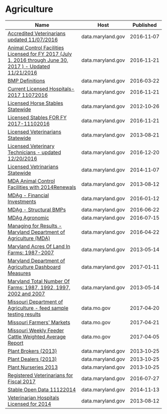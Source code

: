 # Agriculture

Name | Host | Published
---- | ---- | ---------
[Accredited Veterinarians updated 11/07/2016](../datasets/4zej-knfm.md) | data.maryland.gov | 2016&#x2011;11&#x2011;07
[Animal Control Facilities Licensed for FY 2017 (July 1, 2016 through June 30, 2017 ) - Updated 11/21/2016](../datasets/7ntz-mz5d.md) | data.maryland.gov | 2016&#x2011;11&#x2011;21
[BMP Definitions](../datasets/rm5m-2b2j.md) | data.maryland.gov | 2016&#x2011;03&#x2011;22
[Current Licensed Hospitals-2017 11072016](../datasets/rq5t-wyh5.md) | data.maryland.gov | 2016&#x2011;11&#x2011;21
[Licensed Horse Stables Statewide](../datasets/w6ps-2idr.md) | data.maryland.gov | 2012&#x2011;10&#x2011;26
[Licensed Stables FOR FY 2017-11102016](../datasets/ud9e-zxcs.md) | data.maryland.gov | 2016&#x2011;11&#x2011;21
[Licensed Veterinarians Statewide](../datasets/57p3-3mwi.md) | data.maryland.gov | 2013&#x2011;08&#x2011;21
[Licensed Veterinary Technicians - updated 12/20/2016](../datasets/k5nb-gxya.md) | data.maryland.gov | 2016&#x2011;12&#x2011;20
[Licensed Vetrinarians Statewide](../datasets/pmz2-98jc.md) | data.maryland.gov | 2014&#x2011;11&#x2011;07
[MDA Animal Control Facilities with 2014Renewals](../datasets/i5tt-hvfv.md) | data.maryland.gov | 2013&#x2011;08&#x2011;12
[MDAg - Financial Investments](../datasets/d9cb-ur3n.md) | data.maryland.gov | 2016&#x2011;01&#x2011;12
[MDAg - Structural BMPs](../datasets/6xeb-v5qh.md) | data.maryland.gov | 2016&#x2011;06&#x2011;22
[MDAg Agronomic](../datasets/shum-gk8c.md) | data.maryland.gov | 2016&#x2011;07&#x2011;15
[Managing for Results - Maryland Department of Agriculture (MDA)](../datasets/85fh-5hyc.md) | data.maryland.gov | 2016&#x2011;04&#x2011;22
[Maryland Acres Of Land In Farms: 1987-2007](../datasets/avw9-p253.md) | data.maryland.gov | 2013&#x2011;05&#x2011;14
[Maryland Department of Agriculture Dashboard Measures](../datasets/c8in-uuu9.md) | data.maryland.gov | 2017&#x2011;01&#x2011;11
[Maryland Total Number Of Farms: 1987, 1992, 1997, 2002 and 2007](../datasets/xekf-g3h9.md) | data.maryland.gov | 2013&#x2011;05&#x2011;14
[Missouri Department of Agriculture - feed sample testing results](../datasets/y9w9-qkg2.md) | data.mo.gov | 2017&#x2011;04&#x2011;20
[Missouri Farmers' Markets](../datasets/2zg8-cta8.md) | data.mo.gov | 2017&#x2011;04&#x2011;21
[Missouri Weekly Feeder Cattle Weighted Average Report](../datasets/4mcy-zagg.md) | data.mo.gov | 2017&#x2011;04&#x2011;05
[Plant Brokers (2013)](../datasets/6vzj-smt3.md) | data.maryland.gov | 2013&#x2011;10&#x2011;25
[Plant Dealers (2013)](../datasets/iqwa-cdkp.md) | data.maryland.gov | 2013&#x2011;10&#x2011;25
[Plant Nurseries 2013](../datasets/wwcc-wmca.md) | data.maryland.gov | 2013&#x2011;10&#x2011;25
[Registered Veterinarians for Fiscal 2017](../datasets/guxu-ccey.md) | data.maryland.gov | 2016&#x2011;07&#x2011;27
[Stable Open Data 11122014](../datasets/ehcz-9ryw.md) | data.maryland.gov | 2014&#x2011;11&#x2011;13
[Veterinarian Hospitals Licensed for 2014](../datasets/cnpw-2a6b.md) | data.maryland.gov | 2013&#x2011;08&#x2011;12

